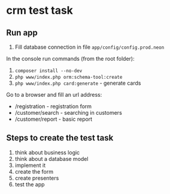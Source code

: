 crm test task
=================

Run app
------------
1) Fill database connection in file `app/config/config.prod.neon`

In the console run commands (from the root folder):
1) `composer install --no-dev`
2) `php www/index.php orm:schema-tool:create`
3) `php www/index.php card:generate` - generate cards

Go to a browser and fill an url address:
- /registration - registration form
- /customer/search - searching in customers
- /customer/report - basic report

Steps to create the test task
------------
1) think about business logic
1) think about a database model
2) implement it
3) create the form
4) create presenters
5) test the app